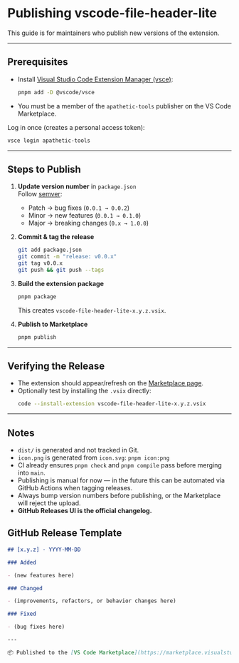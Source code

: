# <!-- PUBLISH.md -->

# Publishing vscode-file-header-lite

This guide is for maintainers who publish new versions of the extension.

---

## Prerequisites

- Install [Visual Studio Code Extension Manager (vsce)](https://code.visualstudio.com/api/working-with-extensions/publishing-extension):
  ```sh
  pnpm add -D @vscode/vsce
  ```
- You must be a member of the `apathetic-tools` publisher on the VS Code Marketplace.

Log in once (creates a personal access token):

```sh
vsce login apathetic-tools
```

---

## Steps to Publish

1. **Update version number** in `package.json`  
   Follow [semver](https://semver.org/):
   - Patch → bug fixes (`0.0.1 → 0.0.2`)
   - Minor → new features (`0.0.1 → 0.1.0`)
   - Major → breaking changes (`0.x → 1.0.0`)

2. **Commit & tag the release**

   ```sh
   git add package.json
   git commit -m "release: v0.0.x"
   git tag v0.0.x
   git push && git push --tags
   ```

3. **Build the extension package**

   ```sh
   pnpm package
   ```

   This creates `vscode-file-header-lite-x.y.z.vsix`.

4. **Publish to Marketplace**
   ```sh
   pnpm publish
   ```

---

## Verifying the Release

- The extension should appear/refresh on the [Marketplace page](https://marketplace.visualstudio.com/manage).
- Optionally test by installing the `.vsix` directly:
  ```sh
  code --install-extension vscode-file-header-lite-x.y.z.vsix
  ```

---

## Notes

- `dist/` is generated and not tracked in Git.
- `icon.png` is generated from `icon.svg`: `pnpm icon:png`
- CI already ensures `pnpm check` and `pnpm compile` pass before merging into `main`.
- Publishing is manual for now — in the future this can be automated via GitHub Actions when tagging releases.
- Always bump version numbers before publishing, or the Marketplace will reject the upload.
- **GitHub Releases UI is the official changelog.**

## GitHub Release Template

```markdown
## [x.y.z] - YYYY-MM-DD

### Added

- (new features here)

### Changed

- (improvements, refactors, or behavior changes here)

### Fixed

- (bug fixes here)

---

📦 Published to the [VS Code Marketplace](https://marketplace.visualstudio.com/items?itemName=apathetic-tools.vscode-file-header-lite).
```
